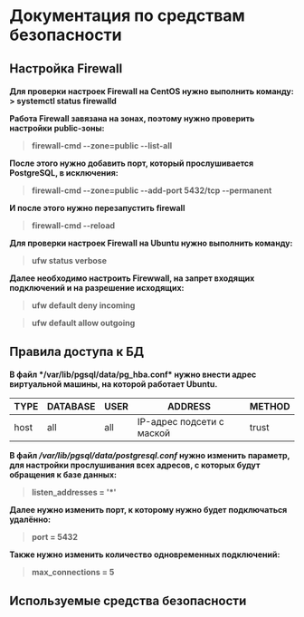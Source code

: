 <h1> Документация по средствам безопасности
<h2> Настройка Firewall 
 
<h4>  
Для проверки настроек Firewall на CentOS нужно выполнить команду: 
> systemctl status firewalld

Работа Firewall завязана на зонах, поэтому нужно проверить настройки public-зоны:
> firewall-cmd --zone=public --list-all

После этого нужно добавить порт, который прослушивается PostgreSQL, в исключения:
> firewall-cmd --zone=public --add-port 5432/tcp --permanent
  
И после этого нужно перезапустить firewall
> firewall-cmd --reload
  

Для проверки настроек Firewall на Ubuntu нужно выполнить команду:
> ufw status verbose
  
Далее необходимо настроить Firewwall, на запрет входящих подключений и на разрешение исходящих:
> ufw default deny incoming
  
  
> ufw default allow outgoing
  
  
<h2> Правила доступа к БД 
  
  
<h4>В файл */var/lib/pgsql/data/pg_hba.conf* нужно внести адрес виртуальной машины, на которой работает Ubuntu.

  
 TYPE | DATABASE | USER | ADDRESS  | METHOD
  ------|------|------|------|------|
  host |   all | all | IP-адрес подсети с маской | trust
 

В файл */var/lib/pgsql/data/postgresql.conf* нужно изменить параметр, для настройки прослушивания всех адресов, с которых будут обращения к базе данных: 
> listen_addresses = '*' 
  
  
Далее нужно изменить порт, к которому нужно будет подключаться удалённо:
> port = 5432  

Также нужно изменить количество одновременных подключений:
> max_connections = 5
<h4>
<h2> Используемые средства безопасности
